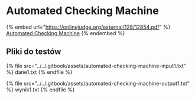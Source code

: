 # Automated Checking Machine

{% embed url="https://onlinejudge.org/external/128/12854.pdf" %}
[Automated Checking Machine](https://onlinejudge.org/index.php?option=com_onlinejudge&Itemid=8&page=show_problem&category=0&problem=4719&mosmsg=Submission+received+with+ID+28676740)
{% endembed %}

## Pliki do testów

{% file src="../../.gitbook/assets/automated-checking-machine-input1.txt" %}
dane1.txt
{% endfile %}

{% file src="../../.gitbook/assets/automated-checking-machine-output1.txt" %}
wynik1.txt
{% endfile %}
